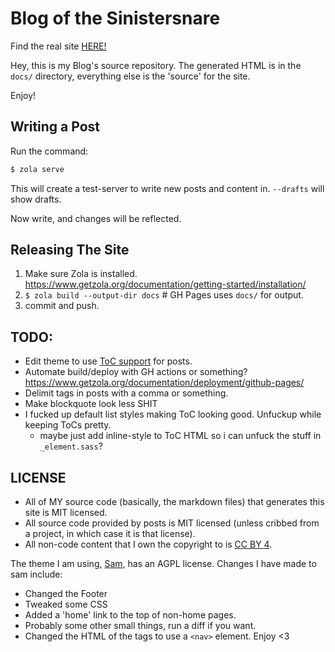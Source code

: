 # Blog of the Sinistersnare #

Find the real site [HERE!](https://drs.is)

Hey, this is my Blog's source repository.
The generated HTML is in the `docs/` directory,
everything else is the 'source' for the site.

Enjoy!

## Writing a Post ##

Run the command:

```bash
$ zola serve
```

This will create a test-server to write new posts and content in. `--drafts` will show drafts.

Now write, and changes will be reflected.

## Releasing The Site ##

1. Make sure Zola is installed. https://www.getzola.org/documentation/getting-started/installation/
2. `$ zola build --output-dir docs` # GH Pages uses `docs/` for output.
3. commit and push.

## TODO: ##

* Edit theme to use [ToC support](https://www.getzola.org/documentation/content/table-of-contents/) for posts.
* Automate build/deploy with GH actions or something? https://www.getzola.org/documentation/deployment/github-pages/
* Delimit tags in posts with a comma or something.
* Make blockquote look less SHIT
* I fucked up default list styles making ToC looking good. Unfuckup while keeping ToCs pretty.
    * maybe just add inline-style to ToC HTML so i can unfuck the stuff in `_element.sass`?

## LICENSE ##
* All of MY source code (basically, the markdown files) that generates this site is MIT licensed.
* All source code provided by posts is MIT licensed (unless cribbed from a project,
in which case it is that license).
* All non-code content that I own the copyright to is
[CC BY 4](https://creativecommons.org/licenses/by/4.0/).

The theme I am using, [Sam](https://github.com/janbaudisch/zola-sam),
has an AGPL license.
Changes I have made to sam include:
* Changed the Footer
* Tweaked some CSS
* Added a 'home' link to the top of non-home pages.
* Probably some other small things, run a diff if you want.
* Changed the HTML of the tags to use a `<nav>` element.
Enjoy <3
